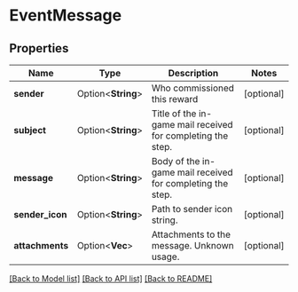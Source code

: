 # EventMessage

## Properties

Name | Type | Description | Notes
------------ | ------------- | ------------- | -------------
**sender** | Option<**String**> | Who commissioned this reward | [optional]
**subject** | Option<**String**> | Title of the in-game mail received for completing the step. | [optional]
**message** | Option<**String**> | Body of the in-game mail received for completing the step. | [optional]
**sender_icon** | Option<**String**> | Path to sender icon string. | [optional]
**attachments** | Option<**Vec<String>**> | Attachments to the message. Unknown usage. | [optional]

[[Back to Model list]](../README.md#documentation-for-models) [[Back to API list]](../README.md#documentation-for-api-endpoints) [[Back to README]](../README.md)


